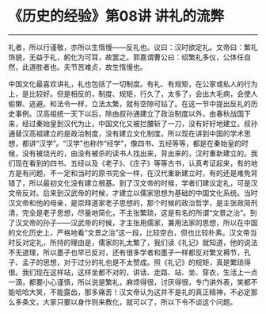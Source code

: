 # 《历史的经验》第08讲 讲礼的流弊

------

礼者，所以行谨敬，亦所以生惰慢——反礼也。议曰：汉时欲定礼。文帝曰：繁礼饰貌，无益于礼，躬化为可耳，故罢之。郭嘉谓曹公曰：绍繁礼多仪，公体任自然，此道胜者也。夫节苦难贞，故生惰慢也。

中国文化最喜欢讲礼，礼也包括了一切制度。有礼、有规矩，在公家或私人的行为上，是比较好。但是相反的，制度、规矩，行久了，太多了，会出大毛病，会使人偷懒、逃避。和法令一样，立法太繁，就有空隙可钻了。在这一节中提出反礼的历史事例。汉高祖统一天下以后，除由叔孙通建立了政治制度以外，由春秋战国下来，经过秦始皇到汉代为止，中国文化又被拦腰斩了一刀，没有好好地建立。叔孙通替汉高祖建立的是政治制度，没有建立文化制度。所以现在讲到中国的学术思想，都讲“汉学”。“汉学”也称作“经学”，像四书、五经等等，都是在秦始皇的时候，没有被烧光的，由没有被杀的读书人找出来，背出来的，汉时重新建立的。我们现在看到的四书、五经以及《老子》、《庄子》等等古书，认真考证起来，有的地方是有问题，不一定和当时的原书完全一样，在汉代重新建立时，有的还是难免背错了，所以最初文化没有建立根基。到了汉文帝的时候，学者们建议定礼，可是汉文帝反对。后来到汉武帝的时候，才建立以儒家思想为基础的中国文化系统。当时汉文帝和他的母亲，是崇拜道家老子思想的，那个时候的政治哲学，是主张政简刑清，完全是老子思想，尽量地简化，不主张繁琐，这是有名的所谓“文景之治”。到了汉文帝的孙子——汉武帝的时候，才主张用儒家，兼用法家的思想，所以在中国的文化历史上，严格地看“文景之治”这一段，比较空白，但也比较朴素。汉文帝当时反对定礼，所持的理由是，儒家的礼太繁了，我们读《礼记》就知道，他的说法不无道理，所以墨子也早已反对，还有很多学者和墨子一样都反对繁文褥节，孔子、孟子的思想，对于过分的礼也是不太赞成。照《礼记》的规矩，真是繁琐得很。我们现在这样站，这样坐都不对的，讲话、走路、站、坐、穿衣，生活上一点一滴，都要小心谨慎，所以说是繁礼，麻烦得很，讨厌得很，专门讲外表，笑都不能哈哈大笑，不能露齿，那多痛苦！汉文帝认为这并不是礼的真正精神，不必定那么多条文，大家只要以身作则来教化，就可以了，所以下令不谈这个问题。